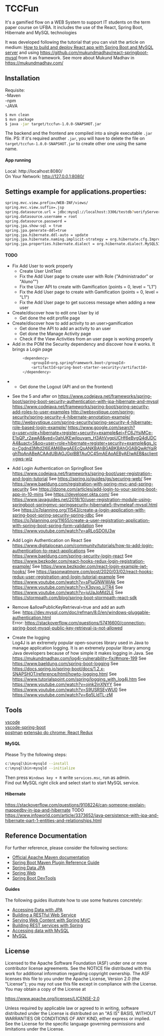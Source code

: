 # TCCFun
It's a gamified flow on a WEB System to support IT students on the term paper course on UFBA. It includes the use of the React, Spring Boot, Hibernate and MySQL technologies

It was developed following the tutorial that you can visit the article on medium: [How to build and deploy React app with Spring Boot and MySQL server](https://medium.com/@mukundmadhav/build-and-deploy-react-app-with-spring-boot-and-mysql-6f888eb0c600) and using https://github.com/mukundmadhav/react-springboot-mysql from it as framework. See more about Mukund Madhav in https://mukundmadhav.com/

## Installation
Requisite:       
  -Maven       
  -npm       
  -JAVA

```sh
$ mvn clean
$ mvn package
$ java -jar target/tccfun-1.0.0-SNAPSHOT.jar
```
The backend and the frontend are compiled into a single executable `.jar` file.
PS: If it's required another `.jar`, you will have to delete the file on `target/tccfun-1.0.0-SNAPSHOT.jar` to create other one using the same name.

####  App running
Local:            http://localhost:8080/       
  On Your Network:  http://127.0.0.1:8080/    

## Settings example for applications.properties:
```sh
spring.mvc.view.prefix=/WEB-INF/views/
spring.mvc.view.suffix=.jsp
spring.datasource.url = jdbc:mysql://localhost:3306/testdb?verifyServerCertificate=false&useSSL=false&requireSSL=false&useJDBCCompliantTimezoneShift=true&serverTimezone=UTC
spring.datasource.username = root
spring.datasource.password = 
spring.jpa.show-sql = true 
spring.jpa.generate-ddl=true
spring.jpa.hibernate.ddl-auto = update
spring.jpa.hibernate.naming.implicit-strategy = org.hibernate.cfg.ImprovedNamingStrategy
spring.jpa.properties.hibernate.dialect = org.hibernate.dialect.MySQL5InnoDBDialect
```

#### TODO
* Fix Add User to work properly
  * Create User UnitTest
  * Fix the Add User page to create user with Role ("Administrador" or "Aluno"")
  * Fix the User API to create with Gamification (points = 0, level = "L1")
  * Fix the Add User page to create with Gamification (points = 0, level = "L1")
  * Fix the Add User page to get success message when adding a new user
* Create/discover how to edit one User by id
  * Get done the edit profile page
* Create/discover how to add activity to an user>gamification
    * Get done the API to add an activity to an user
    * Get done the Manage Activity page
    * Check if the View Activities from an user page is working properly
* Add in the POM the Security dependency and discover how it works. It brings a Login page
```sh
        <dependency>
            <groupId>org.springframework.boot</groupId>
            <artifactId>spring-boot-starter-security</artifactId>
        </dependency>
```
*    * Get done the Logout (API and on the frontend)




* See the 5 and after on https://www.codejava.net/frameworks/spring-boot/spring-boot-security-authentication-with-jpa-hibernate-and-mysql
    https://www.codejava.net/frameworks/spring-boot/spring-security-add-roles-to-user-examples
    http://websystique.com/spring-security/spring-security-4-hibernate-annotation-example/
    http://websystique.com/spring-security/spring-security-4-hibernate-role-based-login-example/
    https://www.google.com/search?q=user+role+hibernate+register+security+example&ei=FC6JYsjMCe-E1sQP_r2awA8&ved=0ahUKEwjIpuyam_H3AhVvgpUCHf6eBvgQ4dUDCA4&uact=5&oq=user+role+hibernate+register+security+example&gs_lcp=Cgdnd3Mtd2l6EAM6BwgAEEcQsANKBAhBGABKBAhGGABQwAtYqjRghTtoAnABeACAAdUBiAGJGpIBBTAuOC45mAEAoAEByAEIwAEB&sclient=gws-wiz

* Add Login Authentication on SpringBoot
 See https://www.codejava.net/frameworks/spring-boot/user-registration-and-login-tutorial
 See https://spring.io/guides/gs/securing-web/
 See https://www.baeldung.com/registration-with-spring-mvc-and-spring-security
 See https://dzone.com/articles/add-login-to-your-spring-boot-app-in-10-mins
 See https://developer.okta.com/
 See https://www.javaguides.net/2018/10/user-registration-module-using-springboot-springmvc-springsecurity-hibernate5-thymeleaf-mysql.html
 See https://o7planning.org/11543/create-a-login-application-with-spring-boot-spring-security-spring-jdbc
 See https://o7planning.org/11655/create-a-user-registration-application-with-spring-boot-spring-form-validation
 See https://www.youtube.com/watch?v=aRLoSDOlU3w

* Add Login Authentication on React
 See https://www.digitalocean.com/community/tutorials/how-to-add-login-authentication-to-react-applications
 See https://www.baeldung.com/spring-security-login-react
 See https://www.bezkoder.com/react-hooks-redux-login-registration-example/
 See https://www.bezkoder.com/react-login-example-jwt-hooks/
 See https://jasonwatmore.com/post/2020/03/02/react-hooks-redux-user-registration-and-login-tutorial-example
 See https://www.youtube.com/watch?v=sPjuGNWWlAk
 See https://www.youtube.com/watch?v=X3qyxo_UTR4
 See https://www.youtube.com/watch?v=juUaJpMd2LE
 See https://stormpath.com/blog/spring-boot-stormpath-react-sdk

* Remove &allowPublicKeyRetrieval=true and add an auth       
  See: https://dev.mysql.com/doc/refman/8.0/en/windows-pluggable-authentication.html       
  Error: https://stackoverflow.com/questions/57416600/connection-spring-boot-mysql-public-key-retrieval-is-not-allowed

* Create the logging  
  Log4J is an extremely popular open-sources library used in Java to manage application logging. It is an extremely popular library among Java developers because of how simple it makes logging in Java. 
  See https://mukundmadhav.com/log4j-vulnerability-fix/#more-199
  See https://www.baeldung.com/spring-boot-logging
  See https://docs.spring.io/spring-boot/docs/1.2.x-SNAPSHOT/reference/html/howto-logging.html
  See https://www.tutorialspoint.com/spring/logging_with_log4j.htm
  See https://www.youtube.com/watch?v=ojnk2inXNYY
  See https://www.youtube.com/watch?v=S9USRSEyWU0
  See https://www.youtube.com/watch?v=6q5LldTL-zM

## Tools
[vscode](https://code.visualstudio.com/sha/download?build=stable&os=win32-x64-user)       
  [vscode-spring-boot](https://github.com/spring-projects/sts4/tree/main/vscode-extensions/vscode-spring-boot#usage)       
  [postman](https://www.postman.com/downloads/)
  [extensão do chrome: React Redux](https://github.com/reduxjs/redux-devtools)

#### MySQL
Please Try the following steps:
```sh
c:\mysql\bin>mysqld --install
c:\mysql\bin>mysqld --initialize
```
Then press `Windows key + R` write `services.msc`, run as admin.       
  Find out MySQL right click and select start to start MySQL service.

#### Hibernate
https://stackoverflow.com/questions/9108224/can-someone-explain-mappedby-in-jpa-and-hibernate
  TODO
  https://www.infoworld.com/article/3373652/java-persistence-with-jpa-and-hibernate-part-1-entities-and-relationships.html

## Reference Documentation
For further reference, please consider the following sections:

* [Official Apache Maven documentation](https://maven.apache.org/guides/index.html)
* [Spring Boot Maven Plugin Reference Guide](https://docs.spring.io/spring-boot/docs/2.2.4.RELEASE/maven-plugin/)
* [Spring Data JPA](https://docs.spring.io/spring-boot/docs/2.2.4.RELEASE/reference/htmlsingle/#boot-features-jpa-and-spring-data)
* [Spring Web](https://docs.spring.io/spring-boot/docs/2.2.4.RELEASE/reference/htmlsingle/#boot-features-developing-web-applications)
* [Spring Boot DevTools](https://docs.spring.io/spring-boot/docs/2.2.4.RELEASE/reference/htmlsingle/#using-boot-devtools)

#### Guides
The following guides illustrate how to use some features concretely:

* [Accessing Data with JPA](https://spring.io/guides/gs/accessing-data-jpa/)
* [Building a RESTful Web Service](https://spring.io/guides/gs/rest-service/)
* [Serving Web Content with Spring MVC](https://spring.io/guides/gs/serving-web-content/)
* [Building REST services with Spring](https://spring.io/guides/tutorials/bookmarks/)
* [Accessing data with MySQL](https://spring.io/guides/gs/accessing-data-mysql/)
* [MySQL](https://www.devmedia.com.br/guia/tecnologia-mysql/34335)

## License
Licensed to the Apache Software Foundation (ASF) under one
 or more contributor license agreements.  See the NOTICE file
 distributed with this work for additional information
 regarding copyright ownership.  The ASF licenses this file
 to you under the Apache License, Version 2.0 (the
 "License"); you may not use this file except in compliance
 with the License.  You may obtain a copy of the License at

https://www.apache.org/licenses/LICENSE-2.0

 Unless required by applicable law or agreed to in writing,
 software distributed under the License is distributed on an
 "AS IS" BASIS, WITHOUT WARRANTIES OR CONDITIONS OF ANY
 KIND, either express or implied.  See the License for the
 specific language governing permissions and limitations
 under the License.